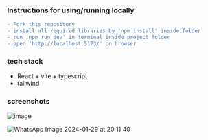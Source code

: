 ### Instructions for using/running locally

```diff
- Fork this repository
- install all required libraries by 'npm install' inside folder
- run 'npm run dev' in terminal inside project folder
- open 'http://localhost:5173/' on browser
```
### tech stack
 - React + vite + typescript
 - tailwind
   
### screenshots


![image](https://github.com/Ayush0054/calculator/assets/97244608/94eacdb9-bf7d-4588-8045-d4c9ea07bc1d)


![WhatsApp Image 2024-01-29 at 20 11 40](https://github.com/Ayush0054/calculator/assets/97244608/60b8cce2-43ca-46ba-85ba-2968a7f49275)

